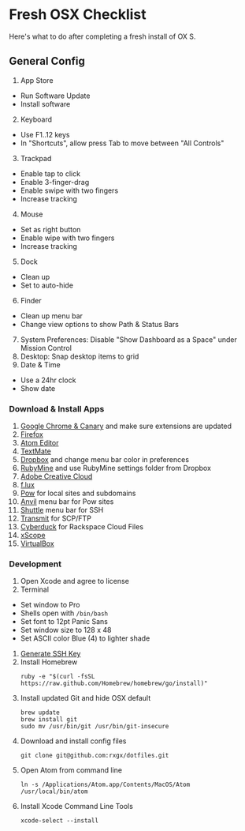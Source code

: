 # Fresh OSX Checklist

Here's what to do after completing a fresh install of OX S.

## General Config

1. App Store
 * Run Software Update
 * Install software
2. Keyboard
 * Use F1..12 keys
 * In "Shortcuts", allow press Tab to move between "All Controls"
3. Trackpad
 * Enable tap to click
 * Enable 3-finger-drag
 * Enable swipe with two fingers
 * Increase tracking
4. Mouse
 * Set as right button
 * Enable wipe with two fingers
 * Increase tracking
5. Dock
 * Clean up
 * Set to auto-hide
6. Finder
 * Clean up menu bar
 * Change view options to show Path & Status Bars
7. System Preferences: Disable "Show Dashboard as a Space" under Mission Control
8. Desktop: Snap desktop items to grid
9. Date & Time
 * Use a 24hr clock
 * Show date


### Download & Install Apps

1. [Google Chrome & Canary](https://www.google.com/chrome/) and make sure extensions are updated
1. [Firefox](https://www.mozilla.org/en-US/firefox/)
1. [Atom Editor](https://atom.io/)
1. [TextMate](http://macromates.com/download)
1. [Dropbox](https://www.dropbox.com/downloading?os=mac) and change menu bar color in preferences
1. [RubyMine](http://www.jetbrains.com/ruby/) and use RubyMine settings folder from Dropbox
1. [Adobe Creative Cloud](https://creative.adobe.com/)
1. [f.lux](http://justgetflux.com/)
1. [Pow](http://pow.cx/) for local sites and subdomains
1. [Anvil](http://anvilformac.com/) menu bar for Pow sites
1. [Shuttle](http://fitztrev.github.io/shuttle/) menu bar for SSH
1. [Transmit](http://panic.com/transmit/) for SCP/FTP
1. [Cyberduck](http://cyberduck.io) for Rackspace Cloud Files
1. [xScope](http://iconfactory.com/software/xscope)
1. [VirtualBox](https://www.virtualbox.org/wiki/Downloads)



### Development

1. Open Xcode and agree to license
1. Terminal
 * Set window to Pro
 * Shells open with `/bin/bash`
 * Set font to 12pt Panic Sans
 * Set window size to 128 x 48
 * Set ASCII color Blue (4) to lighter shade
1. [Generate SSH Key](https://help.github.com/articles/generating-ssh-keys)
1. Install Homebrew
    ```
    ruby -e "$(curl -fsSL https://raw.github.com/Homebrew/homebrew/go/install)"
    ```
1. Install updated Git and hide OSX default
    ```
    brew update
    brew install git
    sudo mv /usr/bin/git /usr/bin/git-insecure
    ```
1. Download and install config files
    ```
    git clone git@github.com:rxgx/dotfiles.git
    ```
1. Open Atom from command line
    ```
    ln -s /Applications/Atom.app/Contents/MacOS/Atom /usr/local/bin/atom
    ```
1. Install Xcode Command Line Tools
    ```
    xcode-select --install
    ````

